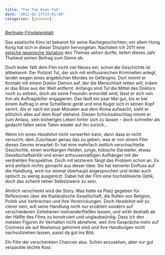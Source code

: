 ```yaml
---
title: "Fon Tok Kuen Fah"
date: "2012-02-27T23:01:48"
categories: [gesehen]
---
```


[Berlinale-Filmdatenblatt](http://www.berlinale.de/de/programm/berlinale_programm/datenblatt.php?film_id=20121786)

Das asiatische Kino ist bekannt für seine Rachegeschichten; vor allem Hong Kong hat sich in dieser Disziplin hervorgetan. Nachdem ich 2011 eine [epische japanische Variation](/blog/2011/02/18/heavens-story/) des Themas sehen durfte, liefert dieses Jahr Thailand seinen Beitrag zum Genre ab. 

Doch leider fällt dem Film nicht viel Neues ein; schon die Geschichte ist altbekannt: Der Polizist Tul, der sich mit einflussreichen Kriminellen anlegt, landet wegen eines angeblichen Mordes im Gefängnis. Dort nimmt er Kontakt mit einem Doktor Demon auf, der die Menschheit retten will, indem er das Böse aus der Welt entfernt. Anfangs sind Tul die Mittel des Doktors noch zu extrem, doch als seine Freundin ermordet wird, lässt er sich von ihm als Auftragskiller engagieren. Das läuft ein paar Mal gut, bis er bei einem Auftrag in eine Schießerei gerät und eine Kugel sich in seinen Kopf verirrt. Als er nach ein paar Monaten aus dem Koma aufwacht, sieht er plötzlich alles auf dem Kopf stehend. Diesen Schicksalsschlag nimmt er zum Anlass, sein bisheriges Leben hinter sich zu lassen - doch schneller als gedacht fallen seine Taten wieder auf ihn zurück...

Wenn ich eines *Headshot* nicht vorwerfen kann, dann dass er nicht versucht, dem Zuschauer genau das zu geben, was er von einem Film dieses Genres erwartet: Er hat eine mehrfach zeitlich verschachtelte Geschichte, einen wortkargen Helden, junge, hübsche Darsteller, etwas Gesellschaftskritik und einen arthousemäßigen Aufhänger mit der verdrehten Perspektive. Doch mit letzterem fängt das Problem schon an. Es wird einfach nichts gemacht aus dieser Idee: Sie hat keinerlei Einfluss auf die Handlung, wird nur einmal überhaupt angesprochen und leider auch optisch zu wenig ausgereizt. Dabei hat der Film eine hochstilisierte Optik, doch das scheint reiner Selbstzweck zu sein.

Ähnlich verschenkt wird die Story. Was hätte es Platz gegeben für Reflexionen über die thailändische Gesellschaft, die Rollen von Religion, Politik und Verbrechen und ihre Verstrickungen. Doch *Headshot* will zu clever sein, will seine Handlung nicht nur erzählen sondern auf verschiedenen Zeitebenen ineinanderfließen lassen, und wirkt deshalb ab der Hälfte des Films zu konstruiert und unglaubwürdig. Dass ich den meisten Figuren ihr Verhalten nicht abnehme, weil ihre Gespräche mehr auf Coolness als auf Realismus getrimmt sind und ihre Handlungen nicht nachvollziehen lassen, passt da gut ins Bild.

EIn Film der verschenkten Chancen also. Schön anzusehen, aber nur gut verpackte leichte Kost.
